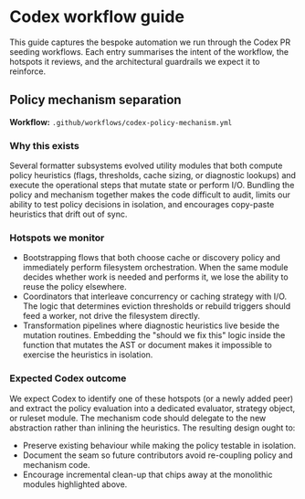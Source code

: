 # Codex workflow guide

This guide captures the bespoke automation we run through the Codex PR seeding
workflows. Each entry summarises the intent of the workflow, the hotspots it
reviews, and the architectural guardrails we expect it to reinforce.

## Policy mechanism separation

**Workflow:** `.github/workflows/codex-policy-mechanism.yml`

### Why this exists

Several formatter subsystems evolved utility modules that both compute policy
heuristics (flags, thresholds, cache sizing, or diagnostic lookups) and execute
the operational steps that mutate state or perform I/O. Bundling the policy and
mechanism together makes the code difficult to audit, limits our ability to test
policy decisions in isolation, and encourages copy-paste heuristics that drift
out of sync.

### Hotspots we monitor

- Bootstrapping flows that both choose cache or discovery policy and immediately
  perform filesystem orchestration. When the same module decides whether work is
  needed and performs it, we lose the ability to reuse the policy elsewhere.
- Coordinators that interleave concurrency or caching strategy with I/O. The
  logic that determines eviction thresholds or rebuild triggers should feed a
  worker, not drive the filesystem directly.
- Transformation pipelines where diagnostic heuristics live beside the mutation
  routines. Embedding the "should we fix this" logic inside the function that
  mutates the AST or document makes it impossible to exercise the heuristics in
  isolation.

### Expected Codex outcome

We expect Codex to identify one of these hotspots (or a newly added peer) and
extract the policy evaluation into a dedicated evaluator, strategy object, or
ruleset module. The mechanism code should delegate to the new abstraction rather
than inlining the heuristics. The resulting design ought to:

- Preserve existing behaviour while making the policy testable in isolation.
- Document the seam so future contributors avoid re-coupling policy and
  mechanism code.
- Encourage incremental clean-up that chips away at the monolithic modules
  highlighted above.
